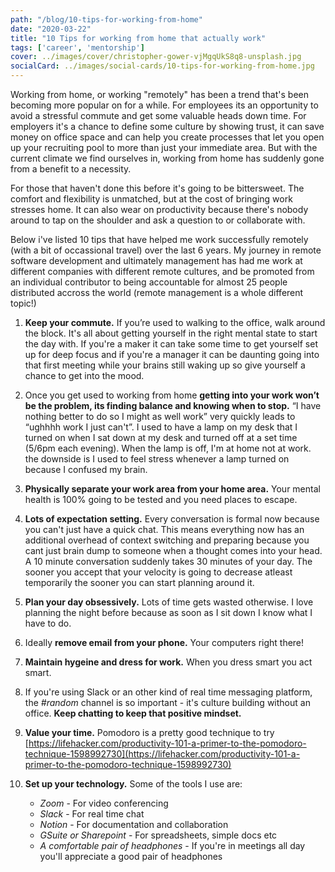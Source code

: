 ```yaml
---
path: "/blog/10-tips-for-working-from-home"
date: "2020-03-22"
title: "10 Tips for working from home that actually work"
tags: ['career', 'mentorship']
cover: ../images/cover/christopher-gower-vjMgqUkS8q8-unsplash.jpg
socialCard: ../images/social-cards/10-tips-for-working-from-home.jpg
---
```


Working from home, or working "remotely" has been a trend that's been becoming more popular on for a while. For employees its an opportunity to avoid a stressful commute and get some valuable heads down time. For employers it's a chance to define some culture by showing trust, it can save money on office space and can help you create processes that let you open up your recruiting pool to more than just your immediate area. But with the current climate we find ourselves in, working from home has suddenly gone from a benefit to a necessity.

For those that haven't done this before it's going to be bittersweet. The comfort and flexibility is unmatched, but at the cost of bringing work stresses home. It can also wear on productivity because there's nobody around to tap on the shoulder and ask a question to or collaborate with.

Below i've listed 10 tips that have helped me work successfully remotely (with a bit of occassional travel) over the last 6 years. My journey in remote software development and ultimately management has had me work at different companies with different remote cultures, and be promoted from an individual contributor to being accountable for almost 25 people distributed accross the world (remote management is a whole different topic!)

1. **Keep your commute.** If you’re used to walking to the office, walk around the block. It's all about getting yourself in the right mental state to start the day with. If you're a maker it can take some time to get yourself set up for deep focus and if you're a manager it can be daunting going into that first meeting while your brains still waking up so give yourself a chance to get into the mood.

2. Once you get used to working from home **getting into your work won’t be the problem, its finding balance and knowing when to stop.** “I have nothing better to do so I might as well work” very quickly leads to “ughhhh work I just can't”. I used to have a lamp on my desk that I turned on when I sat down at my desk and turned off at a set time (5/6pm each evening). When the lamp is off, I'm at home not at work. the downside is I used to feel stress whenever a lamp turned on because I confused my brain.

3. **Physically separate your work area from your home area.** Your mental health is 100% going to be tested and you need places to escape.

4. **Lots of expectation setting.** Every conversation is formal now because you can't just have a quick chat. This means everything now has an additional overhead of context switching and preparing because you cant just brain dump to someone when a thought comes into your head. A 10 minute conversation suddenly takes 30 minutes of your day. The sooner you accept that your velocity is going to decrease atleast temporarily the sooner you can start planning around it.

5. **Plan your day obsessively.** Lots of time gets wasted otherwise. I love planning the night before because as soon as I sit down I know what I have to do.

6. Ideally **remove email from your phone.** Your computers right there!

7. **Maintain hygeine and dress for work.** When you dress smart you act smart.

8. If you're using Slack or an other kind of real time messaging platform, the *#random* channel is so important - it's culture building without an office. **Keep chatting to keep that positive mindset.**

9. **Value your time.** Pomodoro is a pretty good technique to try [https://lifehacker.com/productivity-101-a-primer-to-the-pomodoro-technique-1598992730](https://lifehacker.com/productivity-101-a-primer-to-the-pomodoro-technique-1598992730)

10. **Set up your technology.** Some of the tools I use are:
    - *Zoom* - For video conferencing
    - *Slack* - For real time chat
    - *Notion* - For documentation and collaboration
    - *GSuite or Sharepoint* - For spreadsheets, simple docs etc
    - *A comfortable pair of headphones* - If you're in meetings all day you'll appreciate a good pair of headphones